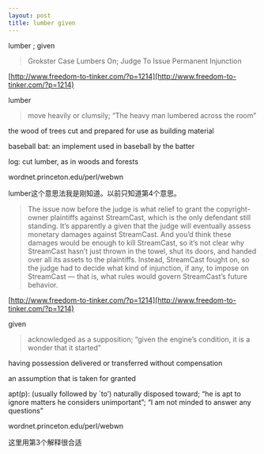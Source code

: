 ```yaml
---
layout: post
title: lumber given
---
```


lumber ; given

>Grokster Case Lumbers On; Judge To Issue Permanent Injunction

  

[http://www.freedom-to-tinker.com/?p=1214](http://www.freedom-to-tinker.com/?p=1214)

lumber

>move heavily or clumsily; “The heavy man lumbered across the room”

  the wood of trees cut and prepared for use as building material

  baseball bat: an implement used in baseball by the batter

  log: cut lumber, as in woods and forests

  wordnet.princeton.edu/perl/webwn

lumber这个意思法我是刚知道。以前只知道第4个意思。

>The issue now before the judge is what relief to grant the copyright-owner plaintiffs against StreamCast, which is the only defendant still standing. It’s apparently a given that the judge will eventually assess monetary damages against StreamCast. And you’d think these damages would be enough to kill StreamCast, so it’s not clear why StreamCast hasn’t just thrown in the towel, shut its doors, and handed over all its assets to the plaintiffs. Instead, StreamCast fought on, so the judge had to decide what kind of injunction, if any, to impose on StreamCast — that is, what rules would govern StreamCast’s future behavior.

  

[http://www.freedom-to-tinker.com/?p=1214](http://www.freedom-to-tinker.com/?p=1214)

given

>acknowledged as a supposition; “given the engine’s condition, it is a wonder that it started”

  having possession delivered or transferred without compensation

  an assumption that is taken for granted

  apt(p): (usually followed by `to’) naturally disposed toward; “he is apt to ignore matters he considers unimportant”; “I am not minded to answer any questions”

  wordnet.princeton.edu/perl/webwn

这里用第3个解释很合适

